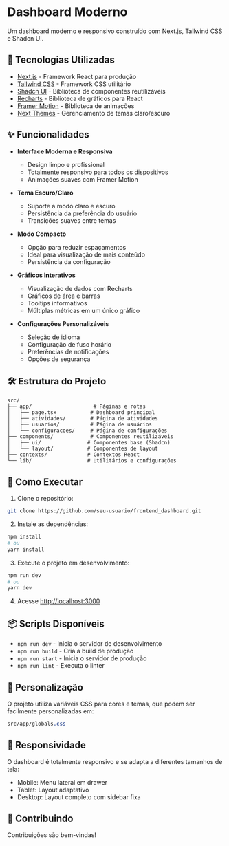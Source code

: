 # Dashboard Moderno

Um dashboard moderno e responsivo construído com Next.js, Tailwind CSS e Shadcn UI.

## 🚀 Tecnologias Utilizadas

- [Next.js](https://nextjs.org/) - Framework React para produção
- [Tailwind CSS](https://tailwindcss.com/) - Framework CSS utilitário
- [Shadcn UI](https://ui.shadcn.com/) - Biblioteca de componentes reutilizáveis
- [Recharts](https://recharts.org/) - Biblioteca de gráficos para React
- [Framer Motion](https://www.framer.com/motion/) - Biblioteca de animações
- [Next Themes](https://themes.nextjs.org/) - Gerenciamento de temas claro/escuro

## ✨ Funcionalidades

- **Interface Moderna e Responsiva**
  - Design limpo e profissional
  - Totalmente responsivo para todos os dispositivos
  - Animações suaves com Framer Motion

- **Tema Escuro/Claro**
  - Suporte a modo claro e escuro
  - Persistência da preferência do usuário
  - Transições suaves entre temas

- **Modo Compacto**
  - Opção para reduzir espaçamentos
  - Ideal para visualização de mais conteúdo
  - Persistência da configuração

- **Gráficos Interativos**
  - Visualização de dados com Recharts
  - Gráficos de área e barras
  - Tooltips informativos
  - Múltiplas métricas em um único gráfico

- **Configurações Personalizáveis**
  - Seleção de idioma
  - Configuração de fuso horário
  - Preferências de notificações
  - Opções de segurança

## 🛠️ Estrutura do Projeto

```
src/
├── app/                    # Páginas e rotas
│   ├── page.tsx           # Dashboard principal
│   ├── atividades/        # Página de atividades
│   ├── usuarios/          # Página de usuários
│   └── configuracoes/     # Página de configurações
├── components/            # Componentes reutilizáveis
│   ├── ui/               # Componentes base (Shadcn)
│   └── layout/           # Componentes de layout
├── contexts/             # Contextos React
└── lib/                  # Utilitários e configurações
```

## 🚀 Como Executar

1. Clone o repositório:
```bash
git clone https://github.com/seu-usuario/frontend_dashboard.git
```

2. Instale as dependências:
```bash
npm install
# ou
yarn install
```

3. Execute o projeto em desenvolvimento:
```bash
npm run dev
# ou
yarn dev
```

4. Acesse [http://localhost:3000](http://localhost:3000)

## 📦 Scripts Disponíveis

- `npm run dev` - Inicia o servidor de desenvolvimento
- `npm run build` - Cria a build de produção
- `npm run start` - Inicia o servidor de produção
- `npm run lint` - Executa o linter

## 🎨 Personalização

O projeto utiliza variáveis CSS para cores e temas, que podem ser facilmente personalizadas em:

```css
src/app/globals.css
```

## 📱 Responsividade

O dashboard é totalmente responsivo e se adapta a diferentes tamanhos de tela:
- Mobile: Menu lateral em drawer
- Tablet: Layout adaptativo
- Desktop: Layout completo com sidebar fixa

## 🤝 Contribuindo

Contribuições são bem-vindas!
